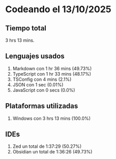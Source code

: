 # Codeando el 13/10/2025

## Tiempo total
3 hrs 13 mins.

## Lenguajes usados
1. Markdown con 1 hr 36 mins (49.73%)
1. TypeScript con 1 hr 33 mins (48.17%)
1. TSConfig con 4 mins (2.1%)
1. JSON con 1 sec (0.01%)
1. JavaScript con 0 secs (0.0%)

## Plataformas utilizadas
1. Windows con 3 hrs 13 mins (100.0%)

## IDEs
1. Zed un total de 1:37:29 (50.27%)
1. Obsidian un total de 1:36:26 (49.73%)
